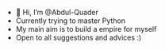 - 👋 Hi, I’m @Abdul-Quader
- Currently trying to master Python
- My main aim is to build a empire for myself
- Open to all suggestions and advices :) 
<!---
Abdul-Quader-G/Abdul-Quader-G is a ✨ special ✨ repository because its `README.md` (this file) appears on your GitHub profile.
You can click the Preview link to take a look at your changes.
--->
